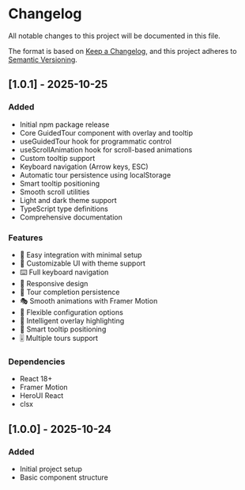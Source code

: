 # Changelog

All notable changes to this project will be documented in this file.

The format is based on [Keep a Changelog](https://keepachangelog.com/en/1.0.0/),
and this project adheres to [Semantic Versioning](https://semver.org/spec/v2.0.0.html).

## [1.0.1] - 2025-10-25

### Added
- Initial npm package release
- Core GuidedTour component with overlay and tooltip
- useGuidedTour hook for programmatic control
- useScrollAnimation hook for scroll-based animations
- Custom tooltip support
- Keyboard navigation (Arrow keys, ESC)
- Automatic tour persistence using localStorage
- Smart tooltip positioning
- Smooth scroll utilities
- Light and dark theme support
- TypeScript type definitions
- Comprehensive documentation

### Features
- 🎯 Easy integration with minimal setup
- 🎨 Customizable UI with theme support
- ⌨️ Full keyboard navigation
- 📱 Responsive design
- 💾 Tour completion persistence
- 🎭 Smooth animations with Framer Motion
- 🔧 Flexible configuration options
- 🎪 Intelligent overlay highlighting
- 📍 Smart tooltip positioning
- 🎚️ Multiple tours support

### Dependencies
- React 18+
- Framer Motion
- HeroUI React
- clsx

## [1.0.0] - 2025-10-24

### Added
- Initial project setup
- Basic component structure
